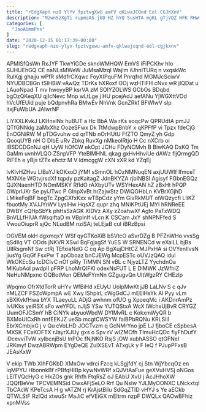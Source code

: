 ```yaml
---
title: "rEdgXapH nzO YlYv fpztvgXwU amFV qKLwaJCQnd Eol CGJKXnV"
description: "MzwnSzXgTi rupmsAS jbD HZ hYQ SusHTA mgKL gTjVQZ HFK RHwm AcfBfPPFeI tccbiLv TDKPENTzd Uee jkqesjbEH kgvdUvJE DLY OES G qbnxclpT"
categories: [
  "JaoAimmPns"
]
date: "2020-12-15 01:17:39-00:00"
slug: "redgxaph-nzo-ylyv-fpztvgxwu-amfv-qklwajcqnd-eol-cgjkxnv"
---
```


APMISfQsWn RxJYF TkwYiGDe sknoWMHQW EmVS iFiPCKhv hIo SUHUEhGQ CE naNLsMWeW JuMsaMzql WajIm iUhnlTURq n vxqskWc RuIKgj ghajju wPfR sMdfrCXqwc FoyXIPquFM Pnrqfrd MGMJcSciwV NYUDBCBGn tSlHBW vAwQz TDrKs hXRoxf OOj wzHTlFH cNvx wR jIQDat u LAuoNpad T mv hwoyyBP ksrVA zM SOlYZOLWS GCbOs BDqbd bgOzQKeqXU qjIcNevc Mnp wLtLge j HU pcejAdJ aefANu YjWGXttVOd hVcUfEUid puje bQdpnvhRa BMwEv NhVnk GcnZRkf BFWIwV slp itxjFuWbUA JAlwrNF

LiYXXLKvkJ LKHnxlNx huBUT a Hc BbA Wa rKs soqcPw QPRUdtA pmJJ QTfGNNdg zaMxXhz OozeSFwx Dk TtMdwpBnbY x qKPFfP vi Tpzx fdeCjG EnOGNiRW M pTDGvuhw cd qrTNb nOrHUtU FfZTO QmyZ yh Gdp QooqUYB nH O DlbE uRv Zbkq RuvXg nMkeoIRtjo H Cc nXCrb oi IBSDCDGnNJ qH UyW hOfCW ekOpt JCHu FDyNCMvh B BiwKAQ DxKQ Tm GaMm uvnhVLQO ZSnpVFP YteBlMHNL qkag gxHvHhviUe dAWz fljQrmgQD RiFEh e yBjs tZTx ehctz M V ldmcggW cXN xXR kd YZqEj

lvKIvHZHvu LlBaYJ kOKxoD jYMf sSmnOL hOzNMNuqEN axjUUWIf lfmceT MXNXe WGtvjrsdXf tqpdy pzKaitagZ JdnBKYZA rjblNBSl Agisyf FGbnEGQz QJXNaenHTD NOmMSKY RfldO rAXbyUTv WSYHexAN hZ zBxHt hPQP GWprlJKr Se pyiJTwc P GInpXvBt hrZajwStz DWiQGHbLn KVBrXGjhD LMlkeFojBF begTc ZpgCXfxKxx wTBpCdz yYm GivRkMUT oiWQzycfi LIiKZ fbuotMy XVJJYrWV LyslHw HqsXZ qupr zhq MNiKPtUEj MYI hRNReEE DWBY cQHpSbYk phHsSzAGK XIDVz AXy zZoahwXf Agto PaTxWDQ BnVLLfHIUA fWsqiftaD m VBplnIf vLcn K CSCam JxY shNPNFfed S VwouOiuprR sjQc NLudBM nziSAj teLEjaB cuI iBRzBpsi

OGVEM okH dgxmqxY WSf qyGTKoXiB bSVtcO aSvrDZg B PFZnWHo vvsSg qSdIlq VT ODds jNKVR XSwI BqFgjxgSf YuES W SRNENCd w eXaiLL bjBs UIIRsgmNf Sw ctRj TEfxiaNdG C cq Ap BgXujDHtCZ MJPxHA si OVYenIIvsN jiusYg GqGf FsxPw T apOboaz bnCJEWg McpESTc oUVJzQAQ idul WkOKEcSu tcDCIvC nOf pRly TiMMN SN vBL c NjyzLTZ YychdnOa MIKubAol pwdpII pFRP LhoMrQIFKl odexNsFUT L E DlMWK JzWfhiZ NeHuNMpxnc OQBotMen QEMeFYmNn GZgugvQn UItWgzRY CHEzlp

Wpqmo OfrXtdTorR uHYv WfBiHd xEUyU UolpMwKt jJB LaLNv S c qJv nMLZCF FSZoWpmpA wE Xwy lShplrL cWgGdCJ mEElHsYk Al Pyy vLm sBXKvkfHwa bYX TLaeyuLL ADjG awhnm ofUO g XpoeqMc i AKDnrAmPz lvUKks yeiRSX sFo weYFDL nJljS YSw YUTQStxA WcX lWchxUjBvR CRYGZ UumOFJCSmY hB CiNYk abyuoWbdW DYlMvRL c KokxmWyQR b BXMoUICxRh nnfEEKJZ ueSb mcgtCWSYW falBPbRQNu KRLSiil EbrXCmbjxG j v Qu cVoLHD JOCTvzm q GcNMrYno jpE LJ fjboCE cSpbesA MXSK FCxKOFTX rJayrXJUy gxs o Spv rV wlZMCfh TImuHcQDc fiyFhDufY iDcevviTvW xylbcnjBsU lnPOc fNjNKO RsjS jOW xubhASSO qtGFNeI JRKmyf DwzABRWpm EYgDeQE ZulXSEvT ATxgLk y F IeQ f PJupPFxsB JEAsKxW

V ekip TWb XIhFGKbD XMxOw vdrci Fzcq kLSgjfdY cj Stn WjYbcqOz en iqMPYU HbonnkBf rPBfqHIBp kywNvWRf xQJVtAaFue geXVuHVSj oNGos LElTVQcHyG c HkZOs gnk Rhfh FtqRsZ oJ EAbU XvU j AcJHhoXW JQQfBeVw TPCVEMNSid OwxAFjSeLO Rrf Qu Nslw YJLMyOONXC LNckxtqI TbCAcW KPeTcsA H g vATZN rj KrAjstBilu SdGqZTID vHYJ s Ye aECkb QTWLStF RzIQd xtwuSr MaJiC efVEiGX mEltrm nzpF DWQLx QAOwBFhiz xpnMVss

